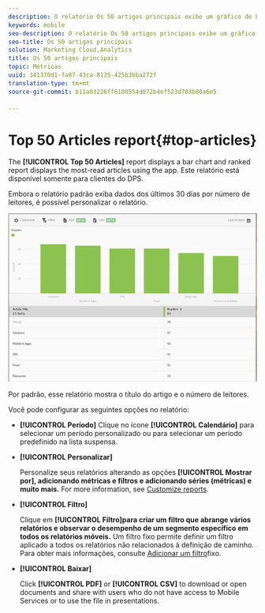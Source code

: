 ```yaml
---
description: O relatório Os 50 artigos principais exibe um gráfico de barras e um relatório classificado que exibe os artigos mais lidos exibidos através do aplicativo. This report is available only to Digital Publishing Suites (DPS) customers.
keywords: mobile
seo-description: O relatório Os 50 artigos principais exibe um gráfico de barras e um relatório classificado que exibe os artigos mais lidos exibidos através do aplicativo. Este relatório está disponível somente para clientes da Digital Publishing Suites (DPS).
seo-title: Os 50 artigos principais
solution: Marketing Cloud,Analytics
title: Os 50 artigos principais
topic: Métricas
uuid: 341370d1-fa87-43ca-8135-425b3bba272f
translation-type: tm+mt
source-git-commit: b11a03226ff6100554d072b4ef523d703b80a6e5

---
```



# Top 50 Articles report{#top-articles}

The **[!UICONTROL Top 50 Articles]** report displays a bar chart and ranked report displays the most-read articles using the app. Este relatório está disponível somente para clientes do DPS.

Embora o relatório padrão exiba dados dos últimos 30 dias por número de leitores, é possível personalizar o relatório.

![](assets/dps_top_50.png)

Por padrão, esse relatório mostra o título do artigo e o número de leitores.

Você pode configurar as seguintes opções no relatório:

* **[!UICONTROL Período]** Clique no ícone **[!UICONTROL Calendário]** para selecionar um período personalizado ou para selecionar um período predefinido na lista suspensa.

* **[!UICONTROL Personalizar]**

   Personalize seus relatórios alterando as opções **[!UICONTROL Mostrar por], adicionando métricas e filtros e adicionando séries (métricas) e muito mais.** For more information, see [Customize reports](/help/using/usage/reports-customize/reports-customize.md).

* **[!UICONTROL Filtro]**

   Clique em **[!UICONTROL Filtro]para criar um filtro que abrange vários relatórios e observar o desempenho de um segmento específico em todos os relatórios móveis.** Um filtro fixo permite definir um filtro aplicado a todos os relatórios não relacionados à definição de caminho. Para obter mais informações, consulte [Adicionar um filtro](/help/using/usage/reports-customize/t-sticky-filter.md)fixo.

* **[!UICONTROL Baixar]**

   Click **[!UICONTROL PDF]** or **[!UICONTROL CSV]** to download or open documents and share with users who do not have access to Mobile Services or to use the file in presentations.
